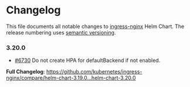 # Changelog

This file documents all notable changes to [ingress-nginx](https://github.com/kubernetes/ingress-nginx) Helm Chart. The release numbering uses [semantic versioning](http://semver.org).

### 3.20.0

* [#6730](https://github.com/kubernetes/ingress-nginx/pull/6730) Do not create HPA for defaultBackend if not enabled.

**Full Changelog**: https://github.com/kubernetes/ingress-nginx/compare/helm-chart-3.19.0...helm-chart-3.20.0
